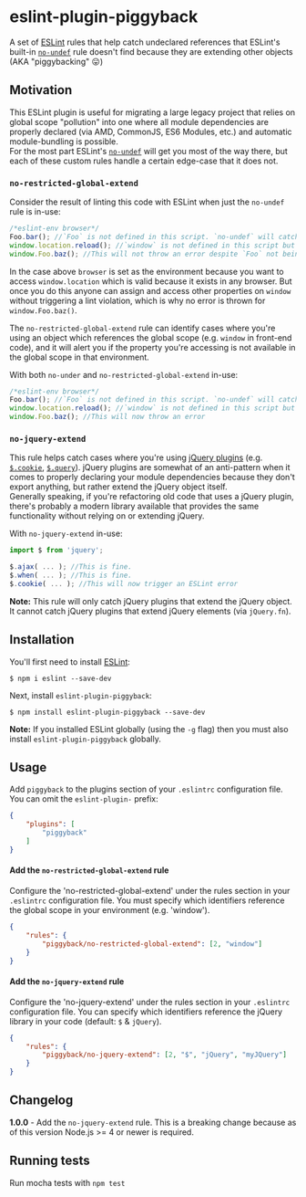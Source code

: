 # eslint-plugin-piggyback

A set of [ESLint](https://github.com/eslint/eslint) rules that help catch undeclared references that ESLint's built-in [`no-undef`](http://eslint.org/docs/rules/no-undef) rule doesn't find because they are extending other objects  
(AKA "piggybacking" :stuck_out_tongue:)

## Motivation

This ESLint plugin is useful for migrating a large legacy project that relies on global scope "pollution" into one where all module dependencies are properly declared (via AMD, CommonJS, ES6 Modules, etc.) and automatic module-bundling is possible.  
For the most part ESLint's [`no-undef`](http://eslint.org/docs/rules/no-undef) will get you most of the way there, but each of these custom rules handle a certain edge-case that it does not.

### `no-restricted-global-extend`

Consider the result of linting this code with ESLint when just the `no-undef` rule is in-use:

```javascript
/*eslint-env browser*/
Foo.bar(); //`Foo` is not defined in this script. `no-undef` will catch this
window.location.reload(); //`window` is not defined in this script but `no-undef` will not throw an error because `window` has been white-listed as a valid global
window.Foo.baz(); //This will not throw an error despite `Foo` not being defined anywhere and is not a valid property of `window`
```

In the case above `browser` is set as the environment because you want to access `window.location` which is valid because it exists in any browser.
But once you do this anyone can assign and access other properties on `window` without triggering a lint violation, which is why no error is thrown for `window.Foo.baz()`.

The `no-restricted-global-extend` rule can identify cases where you're using an object which references the global scope (e.g. `window` in front-end code), and it will alert you if the property you're accessing is not available in the global scope in that environment.

With both `no-under` and `no-restricted-global-extend` in-use:

```javascript
/*eslint-env browser*/
Foo.bar(); //`Foo` is not defined in this script. `no-undef` will catch this
window.location.reload(); //`window` is not defined in this script but `no-undef` will not throw an error because `window` has been white-listed as a valid global
window.Foo.baz(); //This will now throw an error
```

### `no-jquery-extend`

This rule helps catch cases where you're using [jQuery plugins](http://plugins.jquery.com/) (e.g. [`$.cookie`](https://github.com/carhartl/jquery-cookie), [`$.query`](https://github.com/blairmitchelmore/jquery.plugins)).
jQuery plugins are somewhat of an anti-pattern when it comes to properly declaring your module dependencies because they don't export anything, but rather extend the jQuery object itself.  
Generally speaking, if you're refactoring old code that uses a jQuery plugin, there's probably a modern library available that provides the same functionality without relying on or extending jQuery.

With `no-jquery-extend` in-use:

```javascript
import $ from 'jquery';

$.ajax( ... ); //This is fine.
$.when( ... ); //This is fine.
$.cookie( ... ); //This will now trigger an ESLint error
```

**Note:** This rule will only catch jQuery plugins that extend the jQuery object. It cannot catch jQuery plugins that extend jQuery elements (via `jQuery.fn`).

## Installation

You'll first need to install [ESLint](http://eslint.org):

```
$ npm i eslint --save-dev
```

Next, install `eslint-plugin-piggyback`:

```
$ npm install eslint-plugin-piggyback --save-dev
```

**Note:** If you installed ESLint globally (using the `-g` flag) then you must also install `eslint-plugin-piggyback` globally.

## Usage

Add `piggyback` to the plugins section of your `.eslintrc` configuration file. You can omit the `eslint-plugin-` prefix:

```json
{
    "plugins": [
        "piggyback"
    ]
}
```

#### Add the `no-restricted-global-extend` rule

Configure the 'no-restricted-global-extend' under the rules section in your `.eslintrc` configuration file.
You must specify which identifiers reference the global scope in your environment (e.g. 'window').

```json
{
    "rules": {
        "piggyback/no-restricted-global-extend": [2, "window"]
    }
}
```

#### Add the `no-jquery-extend` rule


Configure the 'no-jquery-extend' under the rules section in your `.eslintrc` configuration file.
You can specify which identifiers reference the jQuery library in your code (default: `$` & `jQuery`).

```json
{
    "rules": {
        "piggyback/no-jquery-extend": [2, "$", "jQuery", "myJQuery"]
    }
}
```

## Changelog

**1.0.0** - Add the `no-jquery-extend` rule. This is a breaking change because as of this version Node.js >= 4 or newer is required.

## Running tests
Run mocha tests with `npm test`
